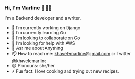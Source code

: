 ### Hi, I'm Marline 👋 :woman_technologist:
I'm a Backend developer and a writer.
- 🔭 I’m currently working on Django 
- 🌱 I’m currently learning Go
- 👯 I’m looking to collaborate on Go
- 🤔 I’m looking for help with AWS
- 💬 Ask me about Anything
- 📫 How to reach me: khavelemarline@gmail.com or Twitter 
  @khavelemarline
- 😄 Pronouns: she/her
- ⚡ Fun fact: I love cooking and trying out new recipes.

